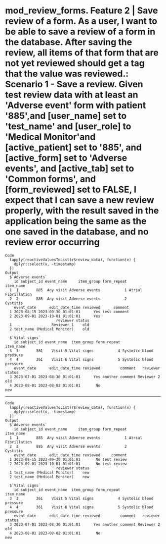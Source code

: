 # mod_review_forms. Feature 2 | Save review of a form. As a user, I want to be able to save a review of a form in the database. After saving the review, all items of that form that are not yet reviewed should get a tag that the value was reviewed.: Scenario 1 - Save a review. Given test review data with at least an 'Adverse event' form with patient '885',and [user_name] set to 'test_name' and [user_role] to 'Medical Monitor'and [active_patient] set to '885', and [active_form] set to 'Adverse events', and [active_tab] set to 'Common forms', and [form_reviewed] set to FALSE, I expect that I can save a new review properly, with the result saved in the application being the same as the one saved in the database, and no review error occurring

    Code
      lapply(reactiveValuesToList(r$review_data), function(x) {
        dplyr::select(x, -timestamp)
      })
    Output
      $`Adverse events`
        id subject_id event_name     item_group form_repeat           item_name
      1  1        885  Any visit Adverse events           1 Atrial Fibrillation
      2  2        885  Any visit Adverse events           2            Cystitis
        event_date      edit_date_time reviewed      comment
      1 2023-08-15 2023-09-30 01:01:01      Yes test comment
      2 2023-09-01 2023-10-01 01:01:01      Yes             
                           reviewer status
      1                  Reviewer 1    old
      2 test_name (Medical Monitor)    old
      
      $`Vital signs`
        id subject_id event_name  item_group form_repeat               item_name
      3  3        361    Visit 5 Vital signs           4 Systolic blood pressure
      4  4        361    Visit 6 Vital signs           5 Systolic blood pressure
        event_date      edit_date_time reviewed         comment   reviewer status
      3 2023-07-01 2023-08-30 01:01:01      Yes another comment Reviewer 2    old
      4 2023-08-01 2023-08-02 01:01:01       No                               new
      

---

    Code
      lapply(reactiveValuesToList(r$review_data), function(x) {
        dplyr::select(x, -timestamp)
      })
    Output
      $`Adverse events`
        id subject_id event_name     item_group form_repeat           item_name
      1  1        885  Any visit Adverse events           1 Atrial Fibrillation
      2  2        885  Any visit Adverse events           2            Cystitis
        event_date      edit_date_time reviewed     comment
      1 2023-08-15 2023-09-30 01:01:01       No test review
      2 2023-09-01 2023-10-01 01:01:01       No test review
                           reviewer status
      1 test_name (Medical Monitor)    new
      2 test_name (Medical Monitor)    new
      
      $`Vital signs`
        id subject_id event_name  item_group form_repeat               item_name
      3  3        361    Visit 5 Vital signs           4 Systolic blood pressure
      4  4        361    Visit 6 Vital signs           5 Systolic blood pressure
        event_date      edit_date_time reviewed         comment   reviewer status
      3 2023-07-01 2023-08-30 01:01:01      Yes another comment Reviewer 2    old
      4 2023-08-01 2023-08-02 01:01:01       No                               new
      

